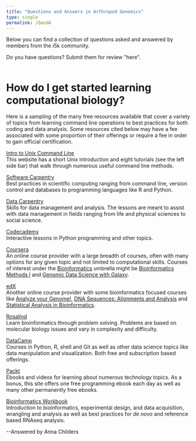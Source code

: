```yaml
---
title: "Questions and Answers in Arthropod Genomics"
type: single
permalink: /QandA
---
```


Below you can find a collection of questions asked and answered by members from the i5k community.

Do you have questions? Submit them for review "here".<br><br>

# How do I get started learning computational biology?

Here is a sampling of the many free resources available that cover a variety of topics from learning command line operations to best practices for both coding and data analysis.  Some resources cited below may have a fee associated with some proportion of their offerings or require a fee in order to gain official certification.

[Intro to Unix Command Line](http://www.hpc.iastate.edu/guides/unix-introduction)
<br>This website has a short Unix introduction and eight tutorials (see the left side bar) that walk through numerous useful command line methods. 

[Software Carpentry](http://software-carpentry.org/lessons/)
<br>Best practices in scientific computing ranging from command line, version control and databases to programming languages like R and Python.

[Data Carpentry](http://www.datacarpentry.org/)
<br>Skills for data management and analysis. The lessons are meant to assist with data management in fields ranging from life and physical sciences to social science.

[Codecademy](https://www.codecademy.com/catalog/subject/data-science)
<br>Interactive lessons in Python programming and other topics.

[Coursera](https://www.coursera.org/)
<br>An online course provider with a large breadth of courses, often with many options for any given topic and not limited to computational skills.  Courses of interest under the [Bioinformatics](https://www.coursera.org/browse/life-sciences/bioinformatics) umbrella might be [Bioinformatics Methods I](https://www.coursera.org/learn/bioinformatics-methods-1) and [Genomic Data Science with Galaxy](https://www.coursera.org/learn/galaxy-project).

[edX](https://www.edx.org/)
<br>Another online course provider with some bioinformatics focused courses like [Analyze your Genome!](https://www.edx.org/course/analyze-genome-uc-san-diegox-binf180-1), [DNA Sequences: Alignments and Analysis](https://www.edx.org/course/dna-sequences-alignments-analysis-usmx-umuc-bif001x-1) and [Statistical Analysis in Bioinformatics](https://www.edx.org/course/statistical-analysis-bioinformatics-usmx-umuc-bif003x-0).

[Rosalind](http://rosalind.info/about/)
<br>Learn bioinformatics through problem solving.  Problems are based on molecular biology issues and vary in complexity and difficulty.

[DataCamp](https://www.datacamp.com/courses)
<br>Courses in Python, R, shell and Git as well as other data science topics like data manipulation and visualization.  Both free and subscription based offerings.

[Packt](https://www.packtpub.com/packt/offers/free-learning)
<br>Ebooks and videos for learning about numerous technology topics.  As a bonus, this site offers one free programming ebook each day as well as many other permanently free ebooks.

[Bioinformatics Workbook](https://isugenomics.github.io/bioinformatics-workbook/)
<br>Introduction to bioinformatics, experimental design, and data acquisition, wrangling and analysis as well as best practices for _de novo_ and reference based RNAseq analysis.

--Answered by Anna Childers
